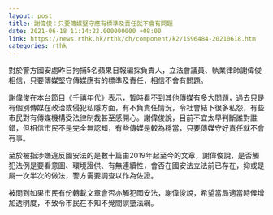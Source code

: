 ```yaml
---
layout: post
title: 謝偉俊：只要傳媒堅守應有標準及責任就不會有問題
date: 2021-06-18 11:14:22.000000000 +08:00
link: https://news.rthk.hk/rthk/ch/component/k2/1596484-20210618.htm
categories: rthk
---
```


對於警方國安處昨日拘捕5名蘋果日報編採負責人，立法會議員、執業律師謝偉俊相信，只要傳媒堅守傳媒應有的標準及責任，相信不會有問題。

謝偉俊在本台節目《千禧年代》表示，暫時看不到其他傳媒有多大問題，過去只是有個別傳媒在政治或侵犯私隱方面，有不負責任情況，令社會結下很多私怨，有些市民對有傳媒機構受法律制裁甚至感開心。謝偉俊說，目前不宜太早判斷誰對誰錯，但相信市民不是完全無認知，有些傳媒是較為穩當，只要傳媒守好責任就不會有事。

至於被指涉嫌違反國安法的是數十篇由2019年起至今的文章，謝偉俊說，是否觸犯法例是要看意圖、環境證供、有無連續性，會否在國安法立法前已存在，抑或是屬一次半次的做法，警方需要調查以作為佐證。

被問到如果市民有份轉載文章會否亦觸犯國安法，謝偉俊說，希望當局適當時候增加透明度，不致令市民在不知不覺間誤墮法網。
